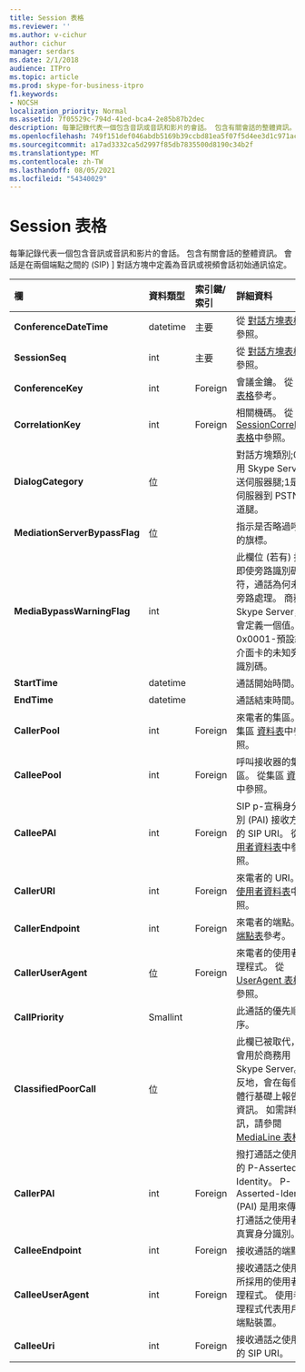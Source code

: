 ```yaml
---
title: Session 表格
ms.reviewer: ''
ms.author: v-cichur
author: cichur
manager: serdars
ms.date: 2/1/2018
audience: ITPro
ms.topic: article
ms.prod: skype-for-business-itpro
f1.keywords:
- NOCSH
localization_priority: Normal
ms.assetid: 7f05529c-794d-41ed-bca4-2e85b87b2dec
description: 每筆記錄代表一個包含音訊或音訊和影片的會話。 包含有關會話的整體資訊。 會話是在兩個端點之間的 (SIP) ] 對話方塊中定義為音訊或視頻會話初始通訊協定。
ms.openlocfilehash: 749f151def046abdb5169b39ccbd81ea5f07f5d4ee3d1c971ac112a2d4b90cce
ms.sourcegitcommit: a17ad3332ca5d2997f85db7835500d8190c34b2f
ms.translationtype: MT
ms.contentlocale: zh-TW
ms.lasthandoff: 08/05/2021
ms.locfileid: "54340029"
---
```

# <a name="session-table"></a>Session 表格
 
每筆記錄代表一個包含音訊或音訊和影片的會話。 包含有關會話的整體資訊。 會話是在兩個端點之間的 (SIP) ] 對話方塊中定義為音訊或視頻會話初始通訊協定。
  
|**欄**|**資料類型**|**索引鍵/索引**|**詳細資料**|
|:-----|:-----|:-----|:-----|
|**ConferenceDateTime** <br/> |datetime  <br/> |主要  <br/> |從 [對話方塊表格](dialog.md)中參照。  <br/> |
|**SessionSeq** <br/> |int  <br/> |主要  <br/> |從 [對話方塊表格](dialog.md)中參照。  <br/> |
|**ConferenceKey** <br/> |int  <br/> |Foreign  <br/> |會議金鑰。 從 [會議表格](conference.md)參考。  <br/> |
|**CorrelationKey** <br/> |int  <br/> |Foreign  <br/> |相關機碼。 從 [SessionCorrelation 表格](sessioncorrelation.md)中參照。  <br/> |
|**DialogCategory** <br/> |位  <br/> | <br/> |對話方塊類別;0商務用 Skype Server 轉送伺服器腿;1是轉送伺服器到 PSTN 閘道腿。  <br/> |
|**MediationServerBypassFlag** <br/> |位  <br/> ||指示是否略過呼叫的旗標。  <br/> |
|**MediaBypassWarningFlag** <br/> |int  <br/> ||此欄位 (若有) 指出即使旁路識別碼相符，通話為何未經旁路處理。 商務用 Skype Server，只會定義一個值。  <br/> 0x0001-預設網路介面卡的未知旁路識別碼。  <br/> |
|**StartTime** <br/> |datetime  <br/> | <br/> |通話開始時間。  <br/> |
|**EndTime** <br/> |datetime  <br/> | <br/> |通話結束時間。  <br/> |
|**CallerPool** <br/> |int  <br/> |Foreign  <br/> |來電者的集區。 從集區 [資料表](pool.md)中參照。  <br/> |
|**CalleePool** <br/> |int  <br/> |Foreign  <br/> |呼叫接收器的集區。 從集區 [資料表](pool.md)中參照。  <br/> |
|**CalleePAI** <br/> |int  <br/> |Foreign  <br/> |SIP p-宣稱身分識別 (PAI) 接收方端點的 SIP URI。 從 [使用者資料表](user-0.md)中參照。  <br/> |
|**CallerURI** <br/> |int  <br/> |Foreign  <br/> |來電者的 URI。 從 [使用者資料表](user-0.md)中參照。  <br/> |
|**CallerEndpoint** <br/> |int  <br/> |Foreign  <br/> |來電者的端點。 從 [端點表](endpoint.md)參考。  <br/> |
|**CallerUserAgent** <br/> |位  <br/> |Foreign  <br/> |來電者的使用者代理程式。 從 [UserAgent 表格](useragent.md)中參照。  <br/> |
|**CallPriority** <br/> |Smallint  <br/> ||此通話的優先順序。  <br/> |
|**ClassifiedPoorCall** <br/> |位  <br/> ||此欄已被取代，不會用於商務用 Skype Server。 相反地，會在每個媒體行基礎上報告此資訊。 如需詳細資訊，請參閱 [MediaLine 表格](medialine-0.md) 。 <br/> |
|**CallerPAI** <br/> |int  <br/> |Foreign  <br/> |撥打通話之使用者的 P-Asserted-Identity。 P-Asserted-Identity (PAI) 是用來傳達撥打通話之使用者的真實身分識別。  <br/> |
|**CalleeEndpoint** <br/> |int  <br/> |Foreign  <br/> |接收通話的端點。  <br/> |
|**CalleeUserAgent** <br/> |int  <br/> |Foreign  <br/> |接收通話之使用者所採用的使用者代理程式。 使用者代理程式代表用戶端端點裝置。  <br/> |
|**CalleeUri** <br/> |int  <br/> |Foreign  <br/> |接收通話之使用者的 SIP URI。  <br/> |
   

